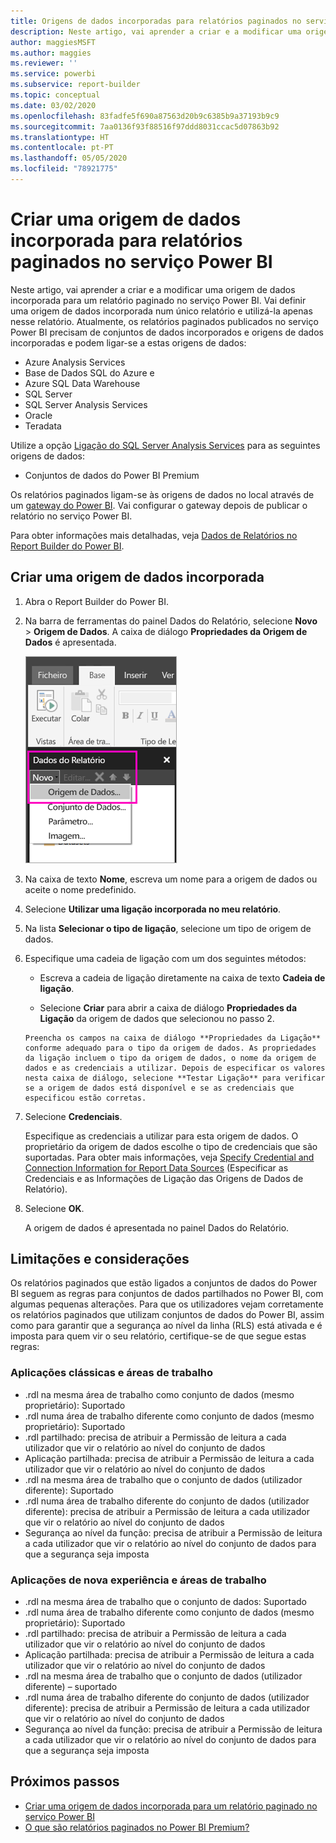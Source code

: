 ```yaml
---
title: Origens de dados incorporadas para relatórios paginados no serviço Power BI
description: Neste artigo, vai aprender a criar e a modificar uma origem de dados incorporada num relatório paginado no serviço Power BI.
author: maggiesMSFT
ms.author: maggies
ms.reviewer: ''
ms.service: powerbi
ms.subservice: report-builder
ms.topic: conceptual
ms.date: 03/02/2020
ms.openlocfilehash: 83fadfe5f690a87563d20b9c6385b9a37193b9c9
ms.sourcegitcommit: 7aa0136f93f88516f97ddd8031ccac5d07863b92
ms.translationtype: HT
ms.contentlocale: pt-PT
ms.lasthandoff: 05/05/2020
ms.locfileid: "78921775"
---
```

# <a name="create-an-embedded-data-source-for-paginated-reports-in-the-power-bi-service"></a>Criar uma origem de dados incorporada para relatórios paginados no serviço Power BI

Neste artigo, vai aprender a criar e a modificar uma origem de dados incorporada para um relatório paginado no serviço Power BI. Vai definir uma origem de dados incorporada num único relatório e utilizá-la apenas nesse relatório. Atualmente, os relatórios paginados publicados no serviço Power BI precisam de conjuntos de dados incorporados e origens de dados incorporadas e podem ligar-se a estas origens de dados:

- Azure Analysis Services
- Base de Dados SQL do Azure e 
- Azure SQL Data Warehouse
- SQL Server
- SQL Server Analysis Services
- Oracle 
- Teradata 

Utilize a opção [Ligação do SQL Server Analysis Services](../service-premium-connect-tools.md) para as seguintes origens de dados:

- Conjuntos de dados do Power BI Premium

Os relatórios paginados ligam-se às origens de dados no local através de um [gateway do Power BI](../service-gateway-onprem.md). Vai configurar o gateway depois de publicar o relatório no serviço Power BI.

Para obter informações mais detalhadas, veja [Dados de Relatórios no Report Builder do Power BI](report-builder-data.md).

## <a name="create-an-embedded-data-source"></a>Criar uma origem de dados incorporada
  
1. Abra o Report Builder do Power BI.

1. Na barra de ferramentas do painel Dados do Relatório, selecione **Novo** > **Origem de Dados**. A caixa de diálogo **Propriedades da Origem de Dados** é apresentada.

    ![Nova Origem de Dados](media/paginated-reports-embedded-data-source/power-bi-paginated-new-data-source.png)
  
2.  Na caixa de texto **Nome**, escreva um nome para a origem de dados ou aceite o nome predefinido.  
  
3.  Selecione **Utilizar uma ligação incorporada no meu relatório**.  
  
1.  Na lista **Selecionar o tipo de ligação**, selecione um tipo de origem de dados. 

1.  Especifique uma cadeia de ligação com um dos seguintes métodos:  
  
    -   Escreva a cadeia de ligação diretamente na caixa de texto **Cadeia de ligação**. 
  
     -   Selecione **Criar** para abrir a caixa de diálogo **Propriedades da Ligação** da origem de dados que selecionou no passo 2.  
  
        Preencha os campos na caixa de diálogo **Propriedades da Ligação** conforme adequado para o tipo da origem de dados. As propriedades da ligação incluem o tipo da origem de dados, o nome da origem de dados e as credenciais a utilizar. Depois de especificar os valores nesta caixa de diálogo, selecione **Testar Ligação** para verificar se a origem de dados está disponível e se as credenciais que especificou estão corretas.  
  
4.  Selecione **Credenciais**.  
  
     Especifique as credenciais a utilizar para esta origem de dados. O proprietário da origem de dados escolhe o tipo de credenciais que são suportadas. Para obter mais informações, veja [Specify Credential and Connection Information for Report Data Sources](https://docs.microsoft.com/sql/reporting-services/report-data/specify-credential-and-connection-information-for-report-data-sources) (Especificar as Credenciais e as Informações de Ligação das Origens de Dados de Relatório).
  
5.  Selecione **OK**.  
  
     A origem de dados é apresentada no painel Dados do Relatório.  
     
## <a name="limitations-and-considerations"></a>Limitações e considerações

Os relatórios paginados que estão ligados a conjuntos de dados do Power BI seguem as regras para conjuntos de dados partilhados no Power BI, com algumas pequenas alterações.  Para que os utilizadores vejam corretamente os relatórios paginados que utilizam conjuntos de dados do Power BI, assim como para garantir que a segurança ao nível da linha (RLS) está ativada e é imposta para quem vir o seu relatório, certifique-se de que segue estas regras:

### <a name="classic-apps-and-workspaces"></a>Aplicações clássicas e áreas de trabalho

- .rdl na mesma área de trabalho como conjunto de dados (mesmo proprietário): Suportado
- .rdl numa área de trabalho diferente como conjunto de dados (mesmo proprietário): Suportado
- .rdl partilhado: precisa de atribuir a Permissão de leitura a cada utilizador que vir o relatório ao nível do conjunto de dados
- Aplicação partilhada: precisa de atribuir a Permissão de leitura a cada utilizador que vir o relatório ao nível do conjunto de dados
- .rdl na mesma área de trabalho que o conjunto de dados (utilizador diferente): Suportado
- .rdl numa área de trabalho diferente do conjunto de dados (utilizador diferente): precisa de atribuir a Permissão de leitura a cada utilizador que vir o relatório ao nível do conjunto de dados
- Segurança ao nível da função: precisa de atribuir a Permissão de leitura a cada utilizador que vir o relatório ao nível do conjunto de dados para que a segurança seja imposta

### <a name="new-experience-apps-and-workspaces"></a>Aplicações de nova experiência e áreas de trabalho

- .rdl na mesma área de trabalho que o conjunto de dados: Suportado
- .rdl numa área de trabalho diferente como conjunto de dados (mesmo proprietário): Suportado
- .rdl partilhado: precisa de atribuir a Permissão de leitura a cada utilizador que vir o relatório ao nível do conjunto de dados
- Aplicação partilhada: precisa de atribuir a Permissão de leitura a cada utilizador que vir o relatório ao nível do conjunto de dados
- .rdl na mesma área de trabalho que o conjunto de dados (utilizador diferente) – suportado
- .rdl numa área de trabalho diferente do conjunto de dados (utilizador diferente): precisa de atribuir a Permissão de leitura a cada utilizador que vir o relatório ao nível do conjunto de dados
- Segurança ao nível da função: precisa de atribuir a Permissão de leitura a cada utilizador que vir o relatório ao nível do conjunto de dados para que a segurança seja imposta

## <a name="next-steps"></a>Próximos passos

- [Criar uma origem de dados incorporada para um relatório paginado no serviço Power BI](paginated-reports-create-embedded-dataset.md)
- [O que são relatórios paginados no Power BI Premium?](paginated-reports-report-builder-power-bi.md)
